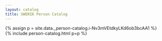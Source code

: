 ```yaml
---
layout: catalog
title: SWERIK Person Catalog
---
```

{% assign p = site.data._person-catalog.i-Nv3mVEtdkyLKd6ob3bcAA1 %}
{% include person-catalog.html p=p %}

